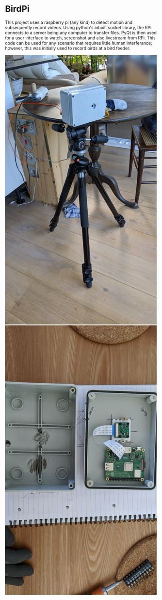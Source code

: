 # BirdPi
This project uses a raspberry pi (any kind) to detect motion and subsequently record videos.  Using python's inbuilt socket library, the RPi connects to a server being any computer to transfer files.  PyQt is then used for a user interface to watch, screenshot and also livestream from RPi.  This code can be used for any scenario that requires little human interferance; however, this was initially used to record birds at a bird feeder. 

<img src="images/1.jpg" width="500">  <img src="images/2.jpg" width="500">
